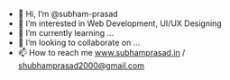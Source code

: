 - 👋 Hi, I’m @subham-prasad
- 👀 I’m interested in Web Development, UI/UX Designing
- 🌱 I’m currently learning ...
- 💞️ I’m looking to collaborate on ...
- 📫 How to reach me www.subhamprasad.in / shubhamprasad2000@gmail.com

<!---
subham-prasad/subham-prasad is a ✨ special ✨ repository because its `README.md` (this file) appears on your GitHub profile.
You can click the Preview link to take a look at your changes.
--->
